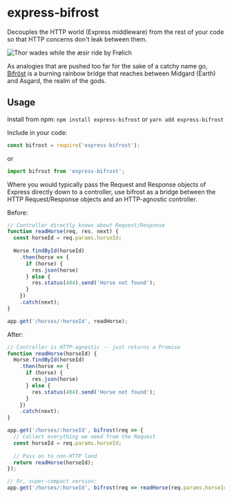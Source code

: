 # express-bifrost
Decouples the HTTP world (Express middleware) from the rest of your code so that HTTP concerns don't leak between them. 

![Thor wades while the æsir ride by Frølich](https://cloud.githubusercontent.com/assets/50832/21269637/76d0ce1c-c381-11e6-901b-3ea18580322c.jpg)

As analogies that are pushed too far for the sake of a catchy name go, [Bifröst](https://en.wikipedia.org/wiki/Bifr%C3%B6st) is a burning rainbow bridge that reaches between Midgard (Earth) and Asgard, the realm of the gods.

## Usage

Install from npm: `npm install express-bifrost` or `yarn add express-bifrost`

Include in your code:

```js
const bifrost = require('express-bifrost');
```

or

```js
import bifrost from 'express-bifrost';
```

Where you would typically pass the Request and Response objects of Express directly down to a controller, use bifrost as a bridge between the HTTP Request/Response objects and an HTTP-agnostic controller.

Before:

```js
// Controller directly knows about Request/Response
function readHorse(req, res, next) {
  const horseId = req.params.horseId;
  
  Horse.findById(horseId)
    .then(horse => {
      if (horse) {
        res.json(horse)
      } else {
        res.status(404).send('Horse not found');
      }
    })
    .catch(next);
}

app.get('/horses/:horseId', readHorse);
```

After:

```js
// Controller is HTTP-agnostic -- just returns a Promise
function readHorse(horseId) {  
  Horse.findById(horseId)
    .then(horse => {
      if (horse) {
        res.json(horse)
      } else {
        res.status(404).send('Horse not found');
      }
    })
    .catch(next);
}

app.get('/horses/:horseId', bifrost(req => {
  // Collect everything we need from the Request
  const horseId = req.params.horseId;
  
  // Pass on to non-HTTP land
  return readHorse(horseId);
});

// Or, super-compact version:
app.get('/horses/:horseId', bifrost(req => readHorse(req.params.horseId));
```
